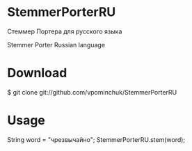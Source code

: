 # StemmerPorterRU
Стеммер Портера для русского языка

Stemmer Porter Russian language

# Download
$ git clone git://github.com/vpominchuk/StemmerPorterRU

# Usage

String word = "чрезвычайно";
StemmerPorterRU.stem(word);
